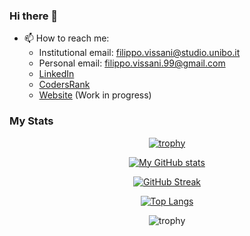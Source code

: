 ### Hi there 👋

- 📫 How to reach me:
  - Institutional email: filippo.vissani@studio.unibo.it
  - Personal email: filippo.vissani.99@gmail.com
  - [LinkedIn](https://www.linkedin.com/in/filippo-vissani-ba8088244/)
  - [CodersRank](https://profile.codersrank.io/user/filippovissani)
  - [Website](https://filippovissani.github.io/) (Work in progress)

### My Stats

<div align="center">

[![trophy](https://github-profile-trophy.vercel.app/?username=FilippoVissani&theme=nord)](https://github.com/FilippoVissani/github-profile-trophy)

[![My GitHub stats](https://github-readme-stats.vercel.app/api?username=FilippoVissani&show_icons=true&theme=nord&count_private=true)](https://github.com/FilippoVissani/github-readme-stats)

[![GitHub Streak](https://streak-stats.demolab.com?user=FilippoVissani&theme=nord&date_format=j%20M%5B%20Y%5D)](https://git.io/streak-stats)
  
[![Top Langs](https://github-readme-stats.vercel.app/api/top-langs/?username=FilippoVissani&theme=nord&hide=shaderlab)](https://github.com/FilippoVissani/github-readme-stats)
  
![trophy](https://wakatime.com/share/@7b22d3a3-0313-416c-86a7-8fa41c6d9ce7/67761344-be73-4351-89a6-2cb9f9832728.svg)

</div>
